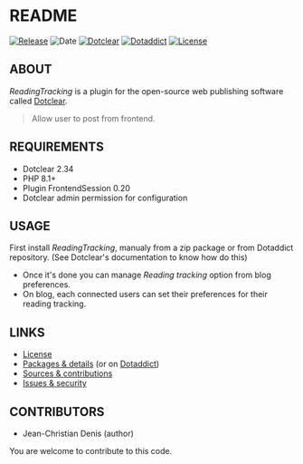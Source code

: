 # README

[![Release](https://img.shields.io/github/v/release/jcdenis/ReadingTracking?color=lightblue)](https://github.com/JcDenis/ReadingTracking/releases)
![Date](https://img.shields.io/github/release-date/jcdenis/ReadingTracking?color=red)
[![Dotclear](https://img.shields.io/badge/dotclear-v2.33-137bbb.svg)](https://fr.dotclear.org/download)
[![Dotaddict](https://img.shields.io/badge/dotaddict-official-9ac123.svg)](https://plugins.dotaddict.org/dc2/details/ReadingTracking)
[![License](https://img.shields.io/github/license/jcdenis/ReadingTracking?color=white)](https://github.com/JcDenis/ReadingTracking/blob/master/LICENSE)

## ABOUT

_ReadingTracking_ is a plugin for the open-source web publishing software called [Dotclear](https://www.dotclear.org).

> Allow user to post from frontend.

## REQUIREMENTS

* Dotclear 2.34
* PHP 8.1+
* Plugin FrontendSession 0.20
* Dotclear admin permission for configuration

## USAGE

First install _ReadingTracking_, manualy from a zip package or from 
Dotaddict repository. (See Dotclear's documentation to know how do this)

* Once it's done you can manage _Reading tracking_ option from blog preferences.
* On blog, each connected users can set their preferences for their reading tracking.

## LINKS

* [License](https://github.com/JcDenis/ReadingTracking/blob/master/LICENSE)
* [Packages & details](https://github.com/JcDenis/ReadingTracking/releases) (or on [Dotaddict](https://plugins.dotaddict.org/dc2/details/ReadingTracking))
* [Sources & contributions](https://github.com/JcDenis/ReadingTracking)
* [Issues & security](https://github.com/JcDenis/ReadingTracking/issues)

## CONTRIBUTORS

* Jean-Christian Denis (author)

You are welcome to contribute to this code.
